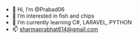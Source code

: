 - 👋 Hi, I’m @Prabad06
- 👀 I’m interested in fish and chips
- 🌱 I’m currently learning C#, LARAVEL, PYTHON
- 📫 sharmaprabhat614@gmail.com

<!---
Prabad06/Prabad06 is a ✨ special ✨ repository because its `README.md` (this file) appears on your GitHub profile.
You can click the Preview link to take a look at your changes.
--->
